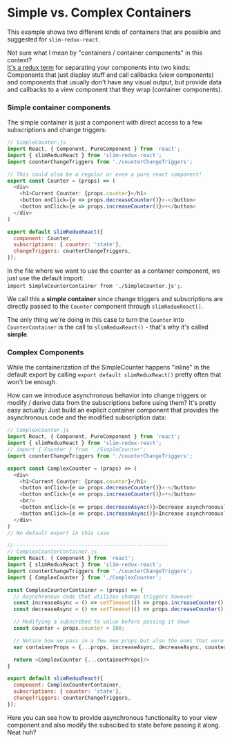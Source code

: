 Simple vs. Complex Containers
=============================

This example shows two different kinds of containers that are possible and suggested for `slim-redux-react`.  

Not sure what I mean by "containers / container components" in this context?  
[It's a redux term](http://redux.js.org/docs/basics/UsageWithReact.html#presentational-and-container-components) for separating your components into two kinds: Components that just display stuff and call callbacks (view components) and components that usually don't have any visual output, but provide data and callbacks to a view component that they wrap (container components).

### Simple container components
The simple container is just a component with direct access to a few subscriptions and change triggers:  

```javascript
// SimpleCounter.js
import React, { Component, PureComponent } from 'react';
import { slimReduxReact } from 'slim-redux-react';
import counterChangeTriggers from './counterChangeTriggers';

// This could also be a regular or even a pure react component!
export const Counter = (props) => (
  <div>
    <h1>Current Counter: {props.counter}</h1>
    <button onClick={e => props.decreaseCounter()}>-</button>
    <button onClick={e => props.increaseCounter()}>+</button>
  </div>
)

export default slimReduxReact({
  component: Counter,
  subscriptions: { counter: 'state'},
  changeTriggers: counterChangeTriggers,
});
```
In the file where we want to use the counter as a container component, we just use the default import:    
`import SimpleCounterContainer from './SimpleCounter.js';`.  

We call this a **simple container** since change triggers and subscriptions are directly passed to the `Counter` component through `slimReduxReact()`.

The only thing we're doing in this case to turn the `Counter` into `CounterContainer` is the call to `slimReduxReact()` - that's why it's called **simple**.

### Complex Components
While the containerization of the SimpleCounter happens "inline" in the default export by calling `export default slimReduxReact()` pretty often that won't be enough.  

How can we introduce asynchronous behavior into change triggers or modify / derive data from the subscriptions before using them? It's pretty easy actually: Just build an explicit container component that provides the asynchronous code and the modified subscription data:  

```javascript
// ComplexCounter.js
import React, { Component, PureComponent } from 'react';
import { slimReduxReact } from 'slim-redux-react';
// import { Counter } from './SimpleCounter';
import counterChangeTriggers from './counterChangeTriggers';

export const ComplexCounter = (props) => (
  <div>
    <h1>Current Counter: {props.counter}</h1>
    <button onClick={e => props.decreaseCounter()}>-</button>
    <button onClick={e => props.increaseCounter()}>+</button>
    <br/>
    <button onClick={e => props.decreaseAsync()}>Decrease asynchronously</button>
    <button onClick={e => props.increaseAsync()}>Increase asynchronously</button>
  </div>
)
// No default export in this case

//--------------------------------------------------
// ComplexCounterContainer.js
import React, { Component } from 'react';
import { slimReduxReact } from 'slim-redux-react';
import counterChangeTriggers from './counterChangeTriggers';
import { ComplexCounter } from './ComplexCounter';

const ComplexCounterContainer = (props) => {
  // Asynchronous code that utilizes change triggers however
  const increaseAsync = () => setTimeout(() => props.increaseCounter(), 500);
  const decreaseAsync = () => setTimeout(() => props.decreaseCounter(), 500);

  // Modifying a subscribed to value before passing it down
  const counter = props.counter + 100;

  // Notice how we pass in a few new props but also the ones that were added by slimReduxReact()
  var containerProps = {...props, increaseAsync, decreaseAsync, counter};

  return <ComplexCounter {...containerProps}/>
}

export default slimReduxReact({
  component: ComplexCounterContainer,
  subscriptions: { counter: 'state'},
  changeTriggers: counterChangeTriggers,
});

```

Here you can see how to provide asynchronous functionality to your view component and also modify the subscibed to state before passing it along. Neat huh?
